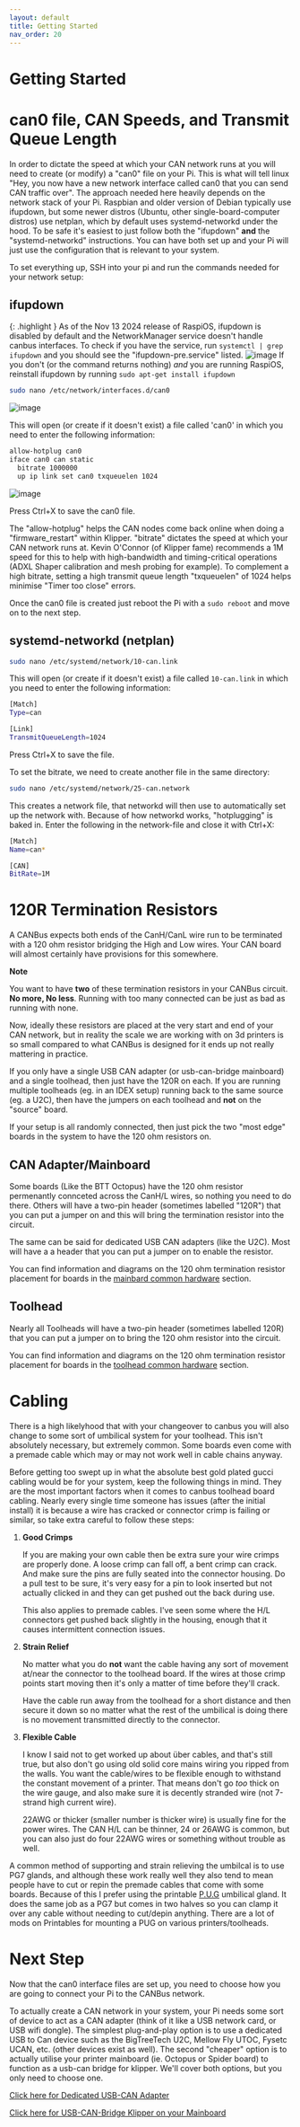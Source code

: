 ```yaml
---
layout: default 
title: Getting Started 
nav_order: 20
---
```


# Getting Started

# can0 file, CAN Speeds, and Transmit Queue Length

In order to dictate the speed at which your CAN network runs at you will need to create (or modify) a "can0" file on your Pi. This is what will tell linux "Hey, you now have a new network interface called can0 that you can send CAN traffic over". The approach needed here heavily depends on the network stack of your Pi. Raspbian and older version of Debian typically use ifupdown, but some newer distros (Ubuntu, other single-board-computer distros) use netplan, which by default uses systemd-networkd under the hood. To be safe it's easiest to just follow both the "ifupdown" **and** the "systemd-networkd" instructions. You can have both set up and your Pi will just use the configuration that is relevant to your system.

To set everything up, SSH into your pi and run the commands needed for your network setup:

## ifupdown

{: .highlight }
As of the Nov 13 2024 release of RaspiOS, ifupdown is disabled by default and the NetworkManager service doesn't handle canbus interfaces.
To check if you have the service, run `systemctl | grep ifupdown` and you should see the "ifupdown-pre.service" listed.
![image](https://github.com/user-attachments/assets/235effe1-a723-44ca-a3c0-531e525719ee)
If you don't (or the command returns nothing) *and* you are running RaspiOS, reinstall ifupdown by running `sudo apt-get install ifupdown`



```bash
sudo nano /etc/network/interfaces.d/can0
```
  ![image](https://user-images.githubusercontent.com/124253477/221327674-fad20589-1a5b-4d68-b2d9-2596553f64ab.png)

This will open (or create if it doesn't exist) a file called 'can0' in which you need to enter the following information:
```bash
allow-hotplug can0
iface can0 can static
  bitrate 1000000
  up ip link set can0 txqueuelen 1024
```

![image](https://user-images.githubusercontent.com/124253477/221378593-9a0fcdb5-082c-454e-94bd-08a6dc449d34.png)

Press Ctrl+X to save the can0 file.

The "allow-hotplug" helps the CAN nodes come back online when doing a "firmware_restart" within Klipper.
"bitrate" dictates the speed at which your CAN network runs at. Kevin O'Connor (of Klipper fame) recommends a 1M speed for this to help with high-bandwidth and timing-critical operations (ADXL Shaper calibration and mesh probing for example).
To complement a high bitrate, setting a high transmit queue length "txqueuelen" of 1024 helps minimise "Timer too close" errors.

Once the can0 file is created just reboot the Pi with a `sudo reboot` and move on to the next step.

## systemd-networkd (netplan)
```bash
sudo nano /etc/systemd/network/10-can.link
```
This will open (or create if it doesn't exist) a file called `10-can.link` in which you need to enter the following information:
```bash
[Match]
Type=can

[Link]
TransmitQueueLength=1024
```
Press Ctrl+X to save the file.

To set the bitrate, we need to create another file in the same directory:
```bash
sudo nano /etc/systemd/network/25-can.network
```
This creates a network file, that networkd will then use to automatically set up the network with. Because of how networkd works, "hotplugging" is baked in.
Enter the following in the network-file and close it with Ctrl+X:
```bash
[Match]
Name=can*

[CAN]
BitRate=1M
```
  
# 120R Termination Resistors

A CANBus expects both ends of the CanH/CanL wire run to be terminated with a 120 ohm resistor bridging the High and Low wires. Your CAN board will almost certainly have provisions for this somewhere.

**Note**

You want to have **two** of these termination resistors in your CANBus circuit. **No more, No less**. Running with too many connected can be just as bad as running with none.

Now, ideally these resistors are placed at the very start and end of your CAN network, but in reality the scale we are working with on 3d printers is so small compared to what CANBus is designed for it ends up not really mattering in practice.

If you only have a single USB CAN adapter (or usb-can-bridge mainboard) and a single toolhead, then just have the 120R on each. If you are running multiple toolheads (eg. in an IDEX setup) running back to the same source (eg. a U2C), then have the jumpers on each toolhead and **not** on the "source" board.

If your setup is all randomly connected, then just pick the two "most edge" boards in the system to have the 120 ohm resistors on.

## CAN Adapter/Mainboard

Some boards (Like the BTT Octopus) have the 120 ohm resistor permenantly connceted across the CanH/L wires, so nothing you need to do there. Others will have a two-pin header (sometimes labelled "120R") that you can put a jumper on and this will bring the termination resistor into the circuit.

The same can be said for dedicated USB CAN adapters (like the U2C). Most will have a a header that you can put a jumper on to enable the resistor.

You can find information and diagrams on the 120 ohm termination resistor placement for boards in the [mainbard common hardware](./mainboard_flashing/common_hardware) section.

## Toolhead

Nearly all Toolheads will have a two-pin header (sometimes labelled 120R) that you can put a jumper on to bring the 120 ohm resistor into the circuit.

You can find information and diagrams on the 120 ohm termination resistor placement for boards in the [toolhead common hardware](./toolhead_flashing/common_hardware) section.
  
# Cabling

There is a high likelyhood that with your changeover to canbus you will also change to some sort of umbilical system for your toolhead. This isn't absolutely necessary, but extremely common. Some boards even come with a premade cable which may or may not work well in cable chains anyway.

Before getting too swept up in what the absolute best gold plated gucci cabling would be for your system, keep the following things in mind. They are the most
important factors when it comes to canbus toolhead board cabling. Nearly every single time someone has issues (after the initial install) it is because a wire has
cracked or connector crimp is failing or similar, so take extra careful to follow these steps:

1. **Good Crimps**

    If you are making your own cable then be extra sure your wire crimps are properly done. A loose crimp can fall off, a bent crimp can crack. And make sure the
    pins are fully seated into the connector housing. Do a pull test to be sure, it's very easy for a pin to look inserted but not actually clicked in and they can
    get pushed out the back during use.
  
    This also applies to premade cables. I've seen some where the H/L connectors get pushed back slightly in the housing, enough that it causes intermittent connection
    issues.
   
2. **Strain Relief**

    No matter what you do **not** want the cable having any sort of movement at/near the connector to the toolhead board. If the wires at those crimp points start 
    moving then it's only a matter of time before they'll crack.

    Have the cable run away from the toolhead for a short distance and then secure it down so no matter what the rest of the umbilical is doing there is no movement
    transmitted directly to the connector.

3. **Flexible Cable**
   
    I know I said not to get worked up about über cables, and that's still true, but also don't go using old solid core mains wiring you ripped from the walls.
    You want the cable/wires to be flexible enough to withstand the constant movement of a printer. That means don't go *too* thick on the wire gauge, and also make
    sure it is decently stranded wire (not 7-strand high current wire).
    
    22AWG or thicker (smaller number is thicker wire) is usually fine for the power wires. The CAN H/L can be thinner, 24 or 26AWG is common, but you can also just 
    do four 22AWG wires or something without trouble as well.

A common method of supporting and strain relieving the umbilcal is to use PG7 glands, and although these work really well they also tend to mean people have to cut
or repin the premade cables that come with some boards. Because of this I prefer using the printable [P.U.G](https://www.printables.com/model/378567-pug-parametric-umbilical-gland) umbilical gland. It does the same job as a PG7 but comes in two halves so you can clamp it over any cable without needing to cut/depin anything.
There are a lot of mods on Printables for mounting a PUG on various printers/toolheads.
   

# Next Step

Now that the can0 interface files are set up, you need to choose how you are going to connect your Pi to the CANBus network.

To actually create a CAN network in your system, your Pi needs some sort of device to act as a CAN adapter (think of it like a USB network card, or USB wifi dongle). The simplest plug-and-play option is to use a dedicated USB to Can device such as the BigTreeTech U2C, Mellow Fly UTOC, Fysetc UCAN, etc. (other devices exist as well). The second "cheaper" option is to actually utilise your printer mainboard (ie. Octopus or Spider board) to function as a usb-can bridge for klipper. We'll cover both options, but you only need to choose one.

[Click here for Dedicated USB-CAN Adapter](./Dedicated_USB_Can_Device.md)

[Click here for USB-CAN-Bridge Klipper on your Mainboard](./USB_CAN_Bridge_Mainboard.md)

